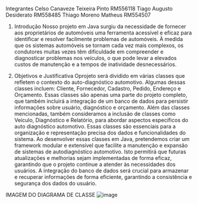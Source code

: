 Integrantes
Celso Canaveze Teixeira Pinto RM556118
Tiago Augusto Desiderato RM558485 
Thiago Moreno Matheus RM554507

1. Introdução
 Nosso projeto em Java surgiu da necessidade de fornecer aos proprietários de
 automóveis uma ferramenta acessível e eficaz para identificar e resolver facilmente
 problemas de automóveis. À medida que os sistemas automóveis se tornam cada vez
 mais complexos, os condutores muitas vezes têm dificuldade em compreender e
 diagnosticar problemas nos veículos, o que pode levar a elevados custos de
 manutenção e a tempos de inatividade desnecessários.

 2. Objetivos e Justificativa
 Oprojeto será dividido em várias classes que refletem o contexto do
 auto-diagnóstico automotivo. Algumas dessas classes incluem:
 Cliente, Fornecedor, Cadastro, Pedido, Endereço e Orçamento. Essas classes são apenas uma parte
 do projeto completo, que também incluirá a integração de um banco de dados para
 persistir informações sobre usuário, diagnóstico e orçamento. Além das classes
 mencionadas, também consideramos a inclusão de classes como Veículo, Diagnóstico e
 Relatório, para abordar aspectos específicos do auto diagnóstico automotivo. Essas classes são essenciais
 para a organização e representação precisa dos dados e funcionalidades do sistema.
 Ao desenvolver essas classes em Java, pretendemos criar um framework modular e
 extensível que facilite a manutenção e expansão de sistemas de autodiagnóstico
 automotivo. Isto permitirá que futuras atualizações e melhorias sejam
 implementadas de forma eficaz, garantindo que o projeto continue a atender às
 necessidades dos usuários. A integração do banco de dados será crucial para
 armazenar e recuperar informações de forma eficiente, garantindo a consistência e
 segurança dos dados do usuário.

IMAGEM DO DIAGRAMA DE CLASSE
![image](https://github.com/user-attachments/assets/fb94aee4-570b-45fd-bccb-56a4eb6a9f15)


